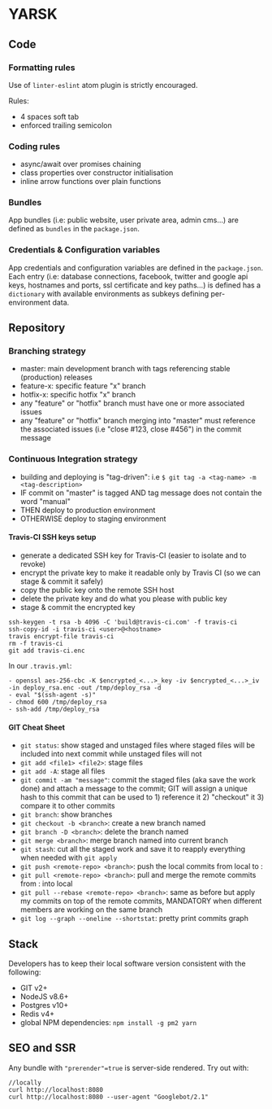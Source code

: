 # YARSK

## Code

### Formatting rules
Use of `linter-eslint` atom plugin is strictly encouraged.

Rules:
- 4 spaces soft tab
- enforced trailing semicolon

### Coding rules
- async/await over promises chaining
- class properties over constructor initialisation
- inline arrow functions over plain functions

### Bundles
App bundles (i.e: public website, user private area, admin cms...) are defined as `bundles` in the `package.json`.

### Credentials & Configuration variables
App credentials and configuration variables are defined in the `package.json`.
Each entry (i.e: database connections, facebook, twitter and google api keys, hostnames and ports, ssl certificate and key paths...) is defined has a `dictionary` with available environments as subkeys defining per-environment data.

## Repository

### Branching strategy
- master: main development branch with tags referencing stable (production) releases
- feature-x: specific feature "x" branch
- hotfix-x: specific hotfix "x" branch
- any "feature" or "hotfix" branch must have one or more associated issues
- any "feature" or "hotfix" branch merging into "master" must reference the associated issues (i.e "close #123, close #456") in the commit message

### Continuous Integration strategy
- building and deploying is "tag-driven": i.e `$ git tag -a <tag-name> -m <tag-description>`
- IF commit on "master" is tagged AND tag message does not contain the word "manual"
- THEN deploy to production environment
- OTHERWISE deploy to staging environment

#### Travis-CI SSH keys setup
- generate a dedicated SSH key for Travis-CI (easier to isolate and to revoke)
- encrypt the private key to make it readable only by Travis CI (so we can stage & commit it safely)
- copy the public key onto the remote SSH host
- delete the private key and do what you please with public key
- stage & commit the encrypted key
```
ssh-keygen -t rsa -b 4096 -C 'build@travis-ci.com' -f travis-ci
ssh-copy-id -i travis-ci <user>@<hostname>
travis encrypt-file travis-ci
rm -f travis-ci
git add travis-ci.enc
```
In our `.travis.yml`:
```
- openssl aes-256-cbc -K $encrypted_<...>_key -iv $encrypted_<...>_iv -in deploy_rsa.enc -out /tmp/deploy_rsa -d
- eval "$(ssh-agent -s)"
- chmod 600 /tmp/deploy_rsa
- ssh-add /tmp/deploy_rsa
```

#### GIT Cheat Sheet
- `git status`: show staged and unstaged files where staged files will be included into next commit while unstaged files will not
- `git add <file1> <file2>`: stage files
- `git add -A`: stage all files
- `git commit -am "message"`: commit the staged files (aka save the work done) and attach a message to the commit; GIT will assign a unique hash to this commit that can be used to 1) reference it 2) "checkout" it 3) compare it to other commits
- `git branch`: show branches
- `git checkout -b <branch>`: create a new branch named <branch>
- `git branch -D <branch>`: delete the branch named <branch>
- `git merge <branch>`: merge branch named <branch> into current branch
- `git stash`: cut all the staged work and save it to reapply everything when needed with `git apply`
- `git push <remote-repo> <branch>`: push the local commits from local <branch> to <remote-repo>:<branch>
- `git pull <remote-repo> <branch>`: pull and merge the remote commits from <remote-repo>:<branch> into local <branch>
- `git pull --rebase <remote-repo> <branch>`: same as before but apply my commits on top of the remote commits, MANDATORY when different members are working on the same branch
- `git log --graph --oneline --shortstat`: pretty print commits graph

## Stack
Developers has to keep their local software version consistent with the following:
- GIT v2+
- NodeJS v8.6+
- Postgres v10+
- Redis v4+
- global NPM dependencies: `npm install -g pm2 yarn`

## SEO and SSR
Any bundle with `"prerender"=true` is server-side rendered.
Try out with:
```
//locally
curl http://localhost:8080  
curl http://localhost:8080 --user-agent "Googlebot/2.1"
```